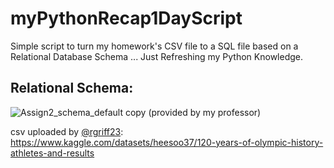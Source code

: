 # myPythonRecap1DayScript
Simple script to turn my homework's CSV file to a SQL file based on a Relational Database Schema ... Just Refreshing my Python Knowledge.

## Relational Schema:
![Assign2_schema_default copy](https://github.com/EvanLei-git/myPythonRecap1DayScript/assets/71707767/7308f3bb-ca3c-4695-993d-87d821edf7b3)
(provided by my professor)

csv uploaded by [@rgriff23](https://github.com/rgriff23): https://www.kaggle.com/datasets/heesoo37/120-years-of-olympic-history-athletes-and-results
